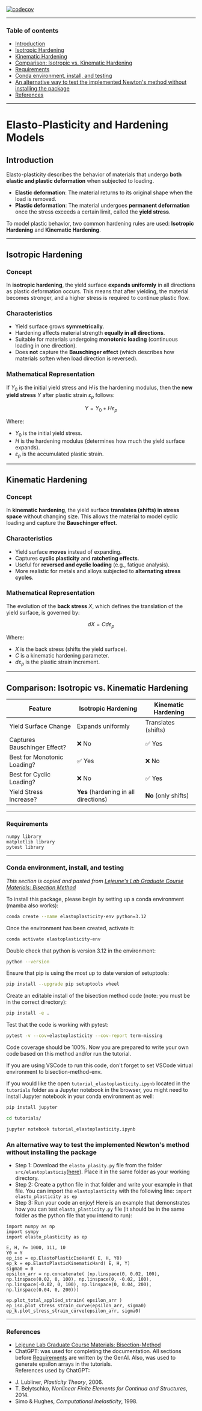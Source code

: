 [![codecov](https://codecov.io/gh/sarajahedazad/Elastoplasticity/graph/badge.svg?token=lwDXua5AOA)](https://codecov.io/gh/sarajahedazad/Elastoplasticity)

---
### Table of contents
* [Introduction](#introduction)
* [Isotropic Hardening](#iso)
* [Kinematic Hardening](#kin)
* [Comparison: Isotropic vs. Kinematic Hardening](#vs)
* [Requirements](#requirements)
* [Conda environment, install, and testing](#install)
* [An alternative way to test the implemented Newton's method without installing the package ](#alter)
* [References](#references)

---
# **Elasto-Plasticity and Hardening Models** 

## **Introduction** 
Elasto-plasticity describes the behavior of materials that undergo **both elastic and plastic deformation** when subjected to loading. 

- **Elastic deformation**: The material returns to its original shape when the load is removed.
- **Plastic deformation**: The material undergoes **permanent deformation** once the stress exceeds a certain limit, called the **yield stress**.

To model plastic behavior, two common hardening rules are used: **Isotropic Hardening** and **Kinematic Hardening**.

---

## **Isotropic Hardening** <a name="iso"></a>
### **Concept**
In **isotropic hardening**, the yield surface **expands uniformly** in all directions as plastic deformation occurs. This means that after yielding, the material becomes stronger, and a higher stress is required to continue plastic flow.

### **Characteristics**
- Yield surface grows **symmetrically**.
- Hardening affects material strength **equally in all directions**.
- Suitable for materials undergoing **monotonic loading** (continuous loading in one direction).
- Does **not** capture the **Bauschinger effect** (which describes how materials soften when load direction is reversed).

### **Mathematical Representation**
If $Y_0$ is the initial yield stress and $H$ is the hardening modulus, then the **new yield stress** $Y$ after plastic strain $\varepsilon_p$ follows:

$$
Y = Y_0 + H \varepsilon_p
$$

Where:
- $Y_0$ is the initial yield stress.
- $H$ is the hardening modulus (determines how much the yield surface expands).
- $\varepsilon_p$ is the accumulated plastic strain.

---

## **Kinematic Hardening** <a name="kin"></a>
### **Concept**
In **kinematic hardening**, the yield surface **translates (shifts) in stress space** without changing size. This allows the material to model cyclic loading and capture the **Bauschinger effect**.

### **Characteristics**
- Yield surface **moves** instead of expanding.
- Captures **cyclic plasticity** and **ratcheting effects**.
- Useful for **reversed and cyclic loading** (e.g., fatigue analysis).
- More realistic for metals and alloys subjected to **alternating stress cycles**.

### **Mathematical Representation**
The evolution of the **back stress** $X$, which defines the translation of the yield surface, is governed by:

$$
dX = C d\varepsilon_p
$$

Where:
- $X$ is the back stress (shifts the yield surface).
- $C$ is a kinematic hardening parameter.
- $d\varepsilon_p$ is the plastic strain increment.

---

## **Comparison: Isotropic vs. Kinematic Hardening** <a name="vs"></a>

| Feature               | Isotropic Hardening | Kinematic Hardening |
|-----------------------|--------------------|---------------------|
| Yield Surface Change | Expands uniformly  | Translates (shifts) |
| Captures Bauschinger Effect? | ❌ No | ✅ Yes |
| Best for Monotonic Loading? | ✅ Yes | ❌ No |
| Best for Cyclic Loading? | ❌ No | ✅ Yes |
| Yield Stress Increase? | **Yes** (hardening in all directions) | **No** (only shifts) |

---
### Requirements

`numpy library`    
`matplotlib library`     
`pytest library`

---

### Conda environment, install, and testing <a name="install"></a>
_This section is copied and pasted from [Lejeune's Lab Graduate Course Materials: Bisection Method](https://github.com/Lejeune-Lab-Graduate-Course-Materials/bisection-method.git)_

To install this package, please begin by setting up a conda environment (mamba also works):
```bash
conda create --name elastoplasticity-env python=3.12
```
Once the environment has been created, activate it:

```bash
conda activate elastoplasticity-env
```
Double check that python is version 3.12 in the environment:
```bash
python --version
```
Ensure that pip is using the most up to date version of setuptools:
```bash
pip install --upgrade pip setuptools wheel
```
Create an editable install of the bisection method code (note: you must be in the correct directory):
```bash
pip install -e .
```
Test that the code is working with pytest:
```bash
pytest -v --cov=elastoplasticity --cov-report term-missing
```
Code coverage should be 100%. Now you are prepared to write your own code based on this method and/or run the tutorial. 


If you are using VSCode to run this code, don't forget to set VSCode virtual environment to bisection-method-env.

If you would like the open `tutorial_elastoplasticity.ipynb` located in the `tutorials` folder as a Jupyter notebook in the browser, you might need to install Jupyter notebook in your conda environment as well:
```bash
pip install jupyter
```
```bash
cd tutorials/
```
```bash
jupyter notebook tutorial_elastoplasticity.ipynb
```
### An alternative way to test the implemented Newton's method without installing the package <a name="alter"></a>
- Step 1: Download the `elasto_plasity.py` file from the folder `src/elastoplasticiy`([here](https://github.com/sarajahedazad/Elastoplasticity/tree/main/src/elastoplasticity)). Place it in the same folder as your working directory.
- Step 2: Create a python file in that folder and write your example in that file. You can import the `elastoplasticity` with the following line:
`import elasto_plasticity as ep`
- Step 3: Run your code an enjoy!
Here is an example that demonstrates how you can test `elasto_plasticity.py` file (it should be in the same folder as the python file that you intend to run):

```
import numpy as np
import sympy
import elasto_plasticity as ep

E, H, Y= 1000, 111, 10
Y0 = Y
ep_iso = ep.ElastoPlasticIsoHard( E, H, Y0)
ep_k = ep.ElastoPlasticKinematicHard( E, H, Y)
sigma0 = 0
epsilon_arr = np.concatenate( (np.linspace(0, 0.02, 100), np.linspace(0.02, 0, 100), np.linspace(0, -0.02, 100), np.linspace(-0.02, 0, 100), np.linspace(0, 0.04, 200), np.linspace(0.04, 0, 200)))

ep.plot_total_applied_strain( epsilon_arr )
ep_iso.plot_stress_strain_curve(epsilon_arr, sigma0)
ep_k.plot_stress_strain_curve(epsilon_arr, sigma0)
```
---
### References
* [Lejeune Lab Graduate Course Materials: Bisection-Method](https://github.com/Lejeune-Lab-Graduate-Course-Materials/bisection-method/tree/main) 
* ChatGPT: was used for completing the documentation. All sections before [Requirements](#requirements) are written by the GenAI. Also, was used to generate epsilon arrays in the tutorials.    
References used by ChatGPT:
- J. Lubliner, *Plasticity Theory*, 2006.
- T. Belytschko, *Nonlinear Finite Elements for Continua and Structures*, 2014.
- Simo & Hughes, *Computational Inelasticity*, 1998.
